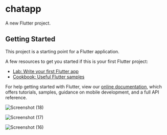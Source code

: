 # chatapp

A new Flutter project.

## Getting Started

This project is a starting point for a Flutter application.

A few resources to get you started if this is your first Flutter project:

- [Lab: Write your first Flutter app](https://flutter.dev/docs/get-started/codelab)
- [Cookbook: Useful Flutter samples](https://flutter.dev/docs/cookbook)

For help getting started with Flutter, view our
[online documentation](https://flutter.dev/docs), which offers tutorials,
samples, guidance on mobile development, and a full API reference.

![Screenshot (18)](https://user-images.githubusercontent.com/86703662/157537854-e4d1d378-d66a-4686-8bf4-62fd88b29e16.png)

![Screenshot (17)](https://user-images.githubusercontent.com/86703662/157537874-ddf9d323-3705-4a04-9039-ae7ec2b37907.png)


![Screenshot (16)](https://user-images.githubusercontent.com/86703662/157537904-9523e775-01b8-433c-85bb-eb0c5b071fed.png)


